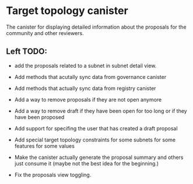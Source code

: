 # Target topology canister

The canister for displaying detailed information about the proposals for the community and other reviewers.

## Left TODO:

* add the proposals related to a subnet in subnet detail view.

* Add methods that acutally sync data from governance canister
* Add methods that actually sync data from registry canister
* Add a way to remove proposals if they are not open anymore
* Add a way to remove draft if they have been open for too long or if they have been proposed
* Add support for specifing the user that has created a draft proposal
* Add special target topology constraints for some subnets for some features for some values
* Make the canister actually generate the proposal summary and others just consume it (maybe not the best idea for the beginning.)
* Fix the proposals view toggling.
